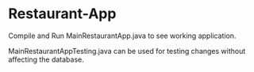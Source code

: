 # Restaurant-App

Compile and Run MainRestaurantApp.java to see working application.

MainRestaurantAppTesting.java can be used for testing changes without affecting the database.
